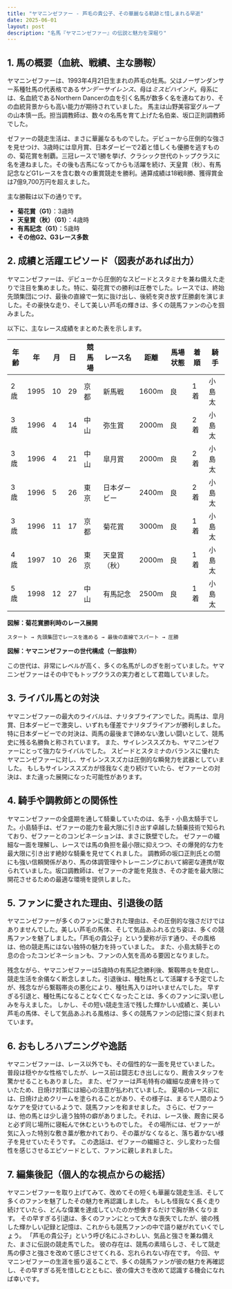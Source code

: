 ```yaml
---
title: "ヤマニンゼファー - 芦毛の貴公子、その華麗なる軌跡と惜しまれる早逝"
date: 2025-06-01
layout: post
description: "名馬『ヤマニンゼファー』の伝説と魅力を深堀り"
---
```


## 1. 馬の概要（血統、戦績、主な勝鞍）

ヤマニンゼファーは、1993年4月21日生まれの芦毛の牡馬。父はノーザンダンサー系種牡馬の代表格である*サンデーサイレンス*、母は*ミスビハインド*。母系には、名血統であるNorthern Dancerの血を引く名馬が数多く名を連ねており、その血統背景からも高い能力が期待されていました。  馬主は山野美容室グループの山本慎一氏。担当調教師は、数々の名馬を育て上げた名伯楽、坂口正則調教師でした。

ゼファーの競走生活は、まさに華麗なるものでした。デビューから圧倒的な強さを見せつけ、3歳時には皐月賞、日本ダービーで2着と惜しくも優勝を逃すものの、菊花賞を制覇。三冠レースで1勝を挙げ、クラシック世代のトップクラスに名を連ねました。その後も古馬になってからも活躍を続け、天皇賞（秋）、有馬記念などG1レースを含む数々の重賞競走を勝利。通算成績は18戦8勝、獲得賞金は7億9,700万円を超えました。

主な勝鞍は以下の通りです。

* **菊花賞（G1）**：3歳時
* **天皇賞（秋）（G1）**：4歳時
* **有馬記念（G1）**：5歳時
* **その他G2、G3レース多数**


## 2. 成績と活躍エピソード（図表があれば出力）

ヤマニンゼファーは、デビューから圧倒的なスピードとスタミナを兼ね備えた走りで注目を集めました。特に、菊花賞での勝利は圧巻でした。レースでは、終始先頭集団につけ、最後の直線で一気に抜け出し、後続を突き放す圧勝劇を演じました。その豪快な走り、そして美しい芦毛の輝きは、多くの競馬ファンの心を掴みました。

以下に、主なレース成績をまとめた表を示します。

| 年齢 | 年 | 月 | 日 | 競馬場 | レース名 | 距離 | 馬場状態 | 着順 | 騎手 |
|---|---|---|---|---|---|---|---|---|---|
| 2歳 | 1995 | 10 | 29 | 京都 | 新馬戦 | 1600m | 良 | 1着 | 小島太 |
| 3歳 | 1996 | 4 | 14 | 中山 | 弥生賞 | 2000m | 良 | 2着 | 小島太 |
| 3歳 | 1996 | 4 | 21 | 中山 | 皐月賞 | 2000m | 良 | 2着 | 小島太 |
| 3歳 | 1996 | 5 | 26 | 東京 | 日本ダービー | 2400m | 良 | 2着 | 小島太 |
| 3歳 | 1996 | 11 | 17 | 京都 | 菊花賞 | 3000m | 良 | 1着 | 小島太 |
| 4歳 | 1997 | 10 | 26 | 東京 | 天皇賞（秋） | 2000m | 良 | 1着 | 小島太 |
| 5歳 | 1998 | 12 | 27 | 中山 | 有馬記念 | 2500m | 良 | 1着 | 小島太 |


**図解：菊花賞勝利時のレース展開**

```
スタート → 先頭集団でレースを進める → 最後の直線でスパート → 圧勝
```

**図解：ヤマニンゼファーの世代構成（一部抜粋）**

この世代は、非常にレベルが高く、多くの名馬がしのぎを削っていました。ヤマニンゼファーはその中でもトップクラスの実力者として君臨していました。


## 3. ライバル馬との対決

ヤマニンゼファーの最大のライバルは、ナリタブライアンでした。両馬は、皐月賞、日本ダービーで激突し、いずれも僅差でナリタブライアンが勝利しました。特に日本ダービーでの対決は、両馬の最後まで諦めない激しい闘いとして、競馬史に残る名勝負と称されています。  また、サイレンススズカも、ヤマニンゼファーにとって強力なライバルでした。  スピードとスタミナのバランスに優れたヤマニンゼファーに対し、サイレンススズカは圧倒的な瞬発力を武器としていました。  もしもサイレンススズカが怪我なく走り続けていたら、ゼファーとの対決は、また違った展開になった可能性があります。


## 4. 騎手や調教師との関係性

ヤマニンゼファーの全盛期を通して騎乗していたのは、名手・小島太騎手でした。小島騎手は、ゼファーの能力を最大限に引き出す卓越した騎乗技術で知られており、ゼファーとのコンビネーションは、まさに鉄壁でした。  ゼファーの繊細な一面を理解し、レースでは馬の負担を最小限に抑えつつ、その爆発的な力を最大限に引き出す絶妙な騎乗を見せてくれました。  調教師の坂口正則氏との間にも強い信頼関係があり、馬の体調管理やトレーニングにおいて綿密な連携が取られていました。坂口調教師は、ゼファーの才能を見抜き、その才能を最大限に開花させるための最適な環境を提供しました。


## 5. ファンに愛された理由、引退後の話

ヤマニンゼファーが多くのファンに愛された理由は、その圧倒的な強さだけではありませんでした。美しい芦毛の馬体、そして気品あふれる立ち姿は、多くの競馬ファンを魅了しました。「芦毛の貴公子」という愛称が示す通り、その風格は、他の競走馬にはない独特の魅力を持っていました。  また、小島太騎手との息の合ったコンビネーションも、ファンの人気を高める要因となりました。

残念ながら、ヤマニンゼファーは5歳時の有馬記念勝利後、繋靱帯炎を発症し、競走生活を余儀なく断念しました。引退後は、種牡馬として活躍する予定でしたが、残念ながら繋靱帯炎の悪化により、種牡馬入りは叶いませんでした。  早すぎる引退と、種牡馬になることなく亡くなったことは、多くのファンに深い悲しみを与えました。  しかし、その短い競走生活で残した輝かしい成績と、美しい芦毛の馬体、そして気品あふれる風格は、多くの競馬ファンの記憶に深く刻まれています。


## 6. おもしろハプニングや逸話

ヤマニンゼファーは、レース以外でも、その個性的な一面を見せていました。  普段は穏やかな性格でしたが、レース前は闘志むき出しになり、厩舎スタッフを驚かせることもありました。  また、ゼファーは芦毛特有の繊細な皮膚を持っていたため、日焼け対策には細心の注意が払われていました。  夏場のレース前には、日焼け止めクリームを塗られることがあり、その様子は、まるで人間のようなケアを受けているようで、競馬ファンを和ませました。  さらに、ゼファーは、他の馬とは少し違う独特の癖がありました。それは、レース後、厩舎に戻ると必ず同じ場所に寝転んで休むというものでした。  その場所には、ゼファーが気に入った特別な敷き藁が敷かれており、その藁がなくなると、落ち着かない様子を見せていたそうです。  この逸話は、ゼファーの繊細さと、少し変わった個性を感じさせるエピソードとして、ファンに親しまれました。


## 7. 編集後記（個人的な視点からの総括）

ヤマニンゼファーを取り上げてみて、改めてその短くも華麗な競走生活、そして多くのファンを魅了したその魅力を再認識しました。  もしも怪我なく長く走り続けていたら、どんな偉業を達成していたのか想像するだけで胸が熱くなります。  その早すぎる引退は、多くのファンにとって大きな喪失でしたが、彼の残した輝かしい記録と記憶は、これからも競馬ファンの中で語り継がれていくでしょう。  「芦毛の貴公子」という呼び名にふさわしい、気品と強さを兼ね備えた、まさに伝説の競走馬でした。  彼の存在は、競馬の素晴らしさ、そして競走馬の儚さと強さを改めて感じさせてくれる、忘れられない存在です。  今回、ヤマニンゼファーの生涯を振り返ることで、多くの競馬ファンが彼の魅力を再確認し、その早すぎる死を惜しむとともに、彼の偉大さを改めて認識する機会になれば幸いです。
